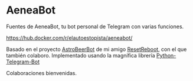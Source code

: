 # AeneaBot

Fuentes de AeneaBot, tu bot personal de Telegram con varias funciones.

https://hub.docker.com/r/elautoestopista/aeneabot/

Basado en el proyecto [AstroBeerBot](https://github.com/resetreboot/astrobeerbot) de mi amigo [ResetReboot](https://github.com/resetreboot), con el que también colaboro.
Implementado usando la magnífica librería [Python-Telegram-Bot](https://github.com/python-telegram-bot/python-telegram-bot)

Colaboraciones bienvenidas.
